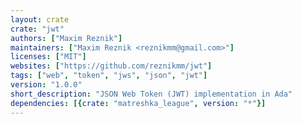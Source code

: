 ```yaml
---
layout: crate
crate: "jwt"
authors: ["Maxim Reznik"]
maintainers: ["Maxim Reznik <reznikmm@gmail.com>"]
licenses: ["MIT"]
websites: ["https://github.com/reznikmm/jwt"]
tags: ["web", "token", "jws", "json", "jwt"]
version: "1.0.0"
short_description: "JSON Web Token (JWT) implementation in Ada"
dependencies: [{crate: "matreshka_league", version: "*"}]
---
```



